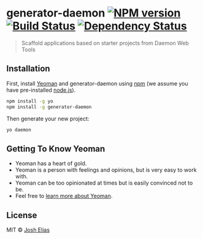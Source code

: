 # generator-daemon [![NPM version][npm-image]][npm-url] [![Build Status][travis-image]][travis-url] [![Dependency Status][daviddm-image]][daviddm-url]
> Scaffold applications based on starter projects from Daemon Web Tools

## Installation

First, install [Yeoman](http://yeoman.io) and generator-daemon using [npm](https://www.npmjs.com/) (we assume you have pre-installed [node.js](https://nodejs.org/)).

```bash
npm install -g yo
npm install -g generator-daemon
```

Then generate your new project:

```bash
yo daemon
```

## Getting To Know Yeoman

 * Yeoman has a heart of gold.
 * Yeoman is a person with feelings and opinions, but is very easy to work with.
 * Yeoman can be too opinionated at times but is easily convinced not to be.
 * Feel free to [learn more about Yeoman](http://yeoman.io/).

## License

MIT © [Josh Elias](https://daemonweb.tools)


[npm-image]: https://badge.fury.io/js/generator-daemon.svg
[npm-url]: https://npmjs.org/package/generator-daemon
[travis-image]: https://travis-ci.com/daemonweb/generator-daemon.svg?branch=master
[travis-url]: https://travis-ci.com/daemonweb/generator-daemon
[daviddm-image]: https://david-dm.org/daemonweb/generator-daemon.svg?theme=shields.io
[daviddm-url]: https://david-dm.org/daemonweb/generator-daemon
